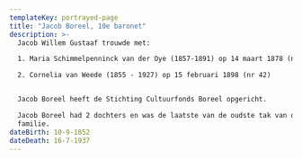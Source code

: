 ```yaml
---
templateKey: portrayed-page
title: "Jacob Boreel, 10e baronet"
description: >-
  Jacob Willem Gustaaf trouwde met:

  1. Maria Schimmelpenninck van der Oye (1857-1891) op 14 maart 1878 (nr 45)

  2. Cornelia van Weede (1855 - 1927) op 15 februari 1898 (nr 42)


  Jacob Boreel heeft de Stichting Cultuurfonds Boreel opgericht.

  Jacob Boreel had 2 dochters en was de laatste van de oudste tak van de
  familie.
dateBirth: 10-9-1852
dateDeath: 16-7-1937
---
```

